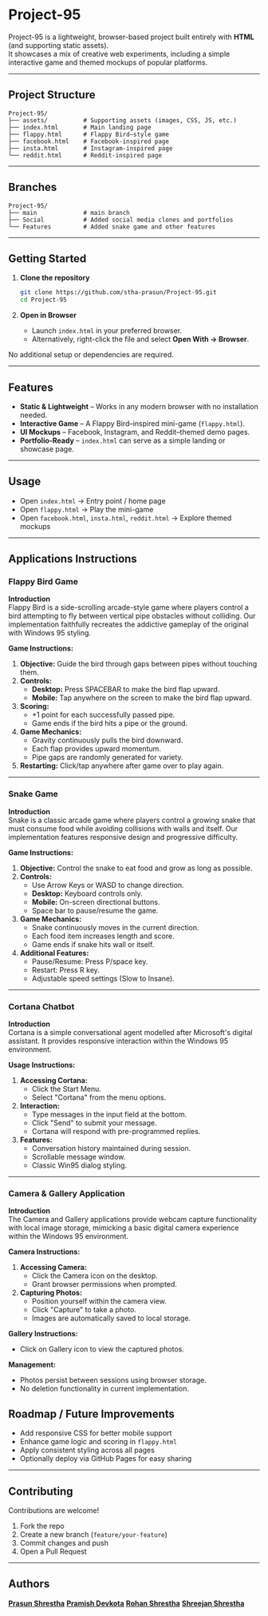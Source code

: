 # Project-95

Project-95 is a lightweight, browser-based project built entirely with **HTML** (and supporting static assets).  
It showcases a mix of creative web experiments, including a simple interactive game and themed mockups of popular platforms.

---

## Project Structure

```
Project-95/
├── assets/          # Supporting assets (images, CSS, JS, etc.)
├── index.html       # Main landing page
├── flappy.html      # Flappy Bird–style game
├── facebook.html    # Facebook-inspired page
├── insta.html       # Instagram-inspired page
└── reddit.html      # Reddit-inspired page
```

---

## Branches

```
Project-95/
├── main             # main branch
├── Social           # Added social media clones and portfolios
└── Features         # Added snake game and other features
```

---

## Getting Started

1. **Clone the repository**
   ```bash
   git clone https://github.com/stha-prasun/Project-95.git
   cd Project-95
   ```

2. **Open in Browser**
   - Launch `index.html` in your preferred browser.
   - Alternatively, right-click the file and select **Open With → Browser**.

No additional setup or dependencies are required.

---

## Features

- **Static & Lightweight** – Works in any modern browser with no installation needed.  
- **Interactive Game** – A Flappy Bird–inspired mini-game (`flappy.html`).  
- **UI Mockups** – Facebook, Instagram, and Reddit–themed demo pages.  
- **Portfolio-Ready** – `index.html` can serve as a simple landing or showcase page.  

---

## Usage

- Open `index.html` → Entry point / home page  
- Open `flappy.html` → Play the mini-game  
- Open `facebook.html`, `insta.html`, `reddit.html` → Explore themed mockups  

---

## Applications Instructions

### Flappy Bird Game  
**Introduction**  
Flappy Bird is a side-scrolling arcade-style game where players control a bird attempting to fly between vertical pipe obstacles without colliding. Our implementation faithfully recreates the addictive gameplay of the original with Windows 95 styling.  

**Game Instructions:**  
1. **Objective:** Guide the bird through gaps between pipes without touching them.  
2. **Controls:**  
   - **Desktop:** Press SPACEBAR to make the bird flap upward.  
   - **Mobile:** Tap anywhere on the screen to make the bird flap upward.  
3. **Scoring:**  
   - +1 point for each successfully passed pipe.  
   - Game ends if the bird hits a pipe or the ground.  
4. **Game Mechanics:**  
   - Gravity continuously pulls the bird downward.  
   - Each flap provides upward momentum.  
   - Pipe gaps are randomly generated for variety.  
5. **Restarting:** Click/tap anywhere after game over to play again.  

---

### Snake Game  
**Introduction**  
Snake is a classic arcade game where players control a growing snake that must consume food while avoiding collisions with walls and itself. Our implementation features responsive design and progressive difficulty.  

**Game Instructions:**  
1. **Objective:** Control the snake to eat food and grow as long as possible.  
2. **Controls:**  
   - Use Arrow Keys or WASD to change direction.  
   - **Desktop:** Keyboard controls only.  
   - **Mobile:** On-screen directional buttons.  
   - Space bar to pause/resume the game.  
3. **Game Mechanics:**  
   - Snake continuously moves in the current direction.  
   - Each food item increases length and score.  
   - Game ends if snake hits wall or itself.  
4. **Additional Features:**  
   - Pause/Resume: Press P/space key.  
   - Restart: Press R key.  
   - Adjustable speed settings (Slow to Insane).  

---

### Cortana Chatbot  
**Introduction**  
Cortana is a simple conversational agent modelled after Microsoft's digital assistant. It provides responsive interaction within the Windows 95 environment.  

**Usage Instructions:**  
1. **Accessing Cortana:**  
   - Click the Start Menu.  
   - Select "Cortana" from the menu options.  
2. **Interaction:**  
   - Type messages in the input field at the bottom.  
   - Click "Send" to submit your message.  
   - Cortana will respond with pre-programmed replies.  
3. **Features:**  
   - Conversation history maintained during session.  
   - Scrollable message window.  
   - Classic Win95 dialog styling.  

---

### Camera & Gallery Application  
**Introduction**  
The Camera and Gallery applications provide webcam capture functionality with local image storage, mimicking a basic digital camera experience within the Windows 95 environment.  

**Camera Instructions:**  
1. **Accessing Camera:**  
   - Click the Camera icon on the desktop.  
   - Grant browser permissions when prompted.  
2. **Capturing Photos:**  
   - Position yourself within the camera view.  
   - Click "Capture" to take a photo.  
   - Images are automatically saved to local storage.  

**Gallery Instructions:**  
- Click on Gallery icon to view the captured photos.  

**Management:**  
- Photos persist between sessions using browser storage.  
- No deletion functionality in current implementation.  

## Roadmap / Future Improvements

- Add responsive CSS for better mobile support  
- Enhance game logic and scoring in `flappy.html`  
- Apply consistent styling across all pages  
- Optionally deploy via GitHub Pages for easy sharing  

---

## Contributing

Contributions are welcome!  

1. Fork the repo  
2. Create a new branch (`feature/your-feature`)  
3. Commit changes and push  
4. Open a Pull Request  

---

## Authors

**[Prasun Shrestha](https://github.com/stha-prasun)**
**[Pramish Devkota](https://github.com/101rohan)**
**[Rohan Shrestha](https://github.com/PramishDevkota)**
**[Shreejan Shrestha](https://github.com/Shreejan2000s)**
